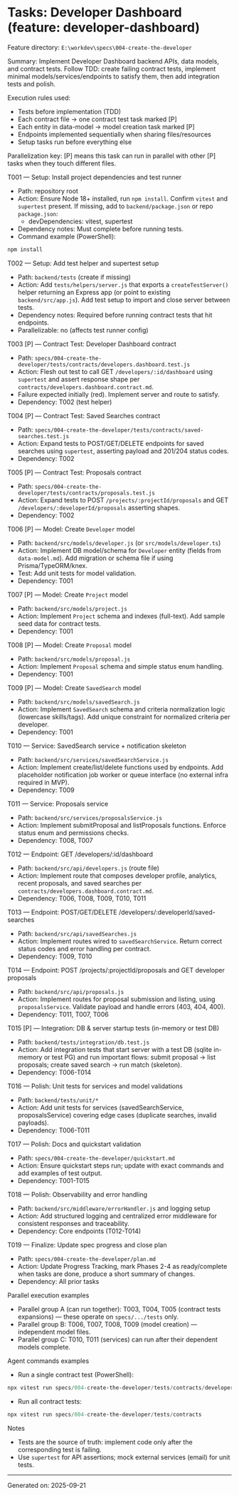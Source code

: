 # Tasks: Developer Dashboard (feature: developer-dashboard)

Feature directory: `E:\workdev\specs\004-create-the-developer`

Summary: Implement Developer Dashboard backend APIs, data models, and contract tests. Follow TDD: create failing contract tests, implement minimal models/services/endpoints to satisfy them, then add integration tests and polish.

Execution rules used:
- Tests before implementation (TDD)
- Each contract file → one contract test task marked [P]
- Each entity in data-model → model creation task marked [P]
- Endpoints implemented sequentially when sharing files/resources
- Setup tasks run before everything else

Parallelization key: [P] means this task can run in parallel with other [P] tasks when they touch different files.

T001 — Setup: Install project dependencies and test runner
- Path: repository root
- Action: Ensure Node 18+ installed, run `npm install`. Confirm `vitest` and `supertest` present. If missing, add to `backend/package.json` or repo `package.json`:
  - devDependencies: vitest, supertest
- Dependency notes: Must complete before running tests.
- Command example (PowerShell):
```powershell
npm install
```

T002 — Setup: Add test helper and supertest setup
- Path: `backend/tests` (create if missing)
- Action: Add `tests/helpers/server.js` that exports a `createTestServer()` helper returning an Express app (or point to existing `backend/src/app.js`). Add test setup to import and close server between tests.
- Dependency notes: Required before running contract tests that hit endpoints.
- Parallelizable: no (affects test runner config)

T003 [P] — Contract Test: Developer Dashboard contract
- Path: `specs/004-create-the-developer/tests/contracts/developers.dashboard.test.js`
- Action: Flesh out test to call GET `/developers/:id/dashboard` using `supertest` and assert response shape per `contracts/developers.dashboard.contract.md`.
- Failure expected initially (red). Implement server and route to satisfy.
- Dependency: T002 (test helper)

T004 [P] — Contract Test: Saved Searches contract
- Path: `specs/004-create-the-developer/tests/contracts/saved-searches.test.js`
- Action: Expand tests to POST/GET/DELETE endpoints for saved searches using `supertest`, asserting payload and 201/204 status codes.
- Dependency: T002

T005 [P] — Contract Test: Proposals contract
- Path: `specs/004-create-the-developer/tests/contracts/proposals.test.js`
- Action: Expand tests to POST `/projects/:projectId/proposals` and GET `/developers/:developerId/proposals` asserting shapes.
- Dependency: T002

T006 [P] — Model: Create `Developer` model
- Path: `backend/src/models/developer.js` (or `src/models/developer.ts`)
- Action: Implement DB model/schema for `Developer` entity (fields from `data-model.md`). Add migration or schema file if using Prisma/TypeORM/knex.
- Test: Add unit tests for model validation.
- Dependency: T001

T007 [P] — Model: Create `Project` model
- Path: `backend/src/models/project.js`
- Action: Implement `Project` schema and indexes (full-text). Add sample seed data for contract tests.
- Dependency: T001

T008 [P] — Model: Create `Proposal` model
- Path: `backend/src/models/proposal.js`
- Action: Implement `Proposal` schema and simple status enum handling.
- Dependency: T001

T009 [P] — Model: Create `SavedSearch` model
- Path: `backend/src/models/savedSearch.js`
- Action: Implement `SavedSearch` schema and criteria normalization logic (lowercase skills/tags). Add unique constraint for normalized criteria per developer.
- Dependency: T001

T010 — Service: SavedSearch service + notification skeleton
- Path: `backend/src/services/savedSearchService.js`
- Action: Implement create/list/delete functions used by endpoints. Add placeholder notification job worker or queue interface (no external infra required in MVP).
- Dependency: T009

T011 — Service: Proposals service
- Path: `backend/src/services/proposalsService.js`
- Action: Implement submitProposal and listProposals functions. Enforce status enum and permissions checks.
- Dependency: T008, T007

T012 — Endpoint: GET /developers/:id/dashboard
- Path: `backend/src/api/developers.js` (route file)
- Action: Implement route that composes developer profile, analytics, recent proposals, and saved searches per `contracts/developers.dashboard.contract.md`.
- Dependency: T006, T008, T009, T010, T011

T013 — Endpoint: POST/GET/DELETE /developers/:developerId/saved-searches
- Path: `backend/src/api/savedSearches.js`
- Action: Implement routes wired to `savedSearchService`. Return correct status codes and error handling per contract.
- Dependency: T009, T010

T014 — Endpoint: POST /projects/:projectId/proposals and GET developer proposals
- Path: `backend/src/api/proposals.js`
- Action: Implement routes for proposal submission and listing, using `proposalsService`. Validate payload and handle errors (403, 404, 400).
- Dependency: T011, T007, T006

T015 [P] — Integration: DB & server startup tests (in-memory or test DB)
- Path: `backend/tests/integration/db.test.js`
- Action: Add integration tests that start server with a test DB (sqlite in-memory or test PG) and run important flows: submit proposal → list proposals; create saved search → run match (skeleton).
- Dependency: T006-T014

T016 — Polish: Unit tests for services and model validations
- Path: `backend/tests/unit/*`
- Action: Add unit tests for services (savedSearchService, proposalsService) covering edge cases (duplicate searches, invalid payloads).
- Dependency: T006-T011

T017 — Polish: Docs and quickstart validation
- Path: `specs/004-create-the-developer/quickstart.md`
- Action: Ensure quickstart steps run; update with exact commands and add examples of test output.
- Dependency: T001-T015

T018 — Polish: Observability and error handling
- Path: `backend/src/middleware/errorHandler.js` and logging setup
- Action: Add structured logging and centralized error middleware for consistent responses and traceability.
- Dependency: Core endpoints (T012-T014)

T019 — Finalize: Update spec progress and close plan
- Path: `specs/004-create-the-developer/plan.md`
- Action: Update Progress Tracking, mark Phases 2-4 as ready/complete when tasks are done, produce a short summary of changes.
- Dependency: All prior tasks


Parallel execution examples
- Parallel group A (can run together): T003, T004, T005 (contract tests expansions) — these operate on `specs/.../tests` only.
- Parallel group B: T006, T007, T008, T009 (model creation) — independent model files.
- Parallel group C: T010, T011 (services) can run after their dependent models complete.

Agent commands examples
- Run a single contract test (PowerShell):
```powershell
npx vitest run specs/004-create-the-developer/tests/contracts/developers.dashboard.test.js
```

- Run all contract tests:
```powershell
npx vitest run specs/004-create-the-developer/tests/contracts
```

Notes
- Tests are the source of truth: implement code only after the corresponding test is failing.
- Use `supertest` for API assertions; mock external services (email) for unit tests.

---

Generated on: 2025-09-21
